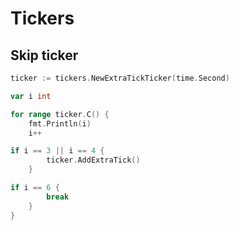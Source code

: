 # Tickers

## Skip ticker

``` go
ticker := tickers.NewExtraTickTicker(time.Second)

var i int

for range ticker.C() {
	fmt.Println(i)
	i++

if i == 3 || i == 4 {
		ticker.AddExtraTick()
	}

if i == 6 {
		break
	}
}
```